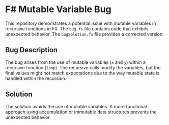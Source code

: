 # F# Mutable Variable Bug

This repository demonstrates a potential issue with mutable variables in recursive functions in F#. The `bug.fs` file contains code that exhibits unexpected behavior. The `bugSolution.fs` file provides a corrected version.

## Bug Description

The bug arises from the use of mutable variables (`x` and `y`) within a recursive function (`loop`).  The recursive calls modify the variables, but the final values might not match expectations due to the way mutable state is handled within the recursion.

## Solution

The solution avoids the use of mutable variables.  A more functional approach using accumulation or immutable data structures prevents the unexpected behavior.